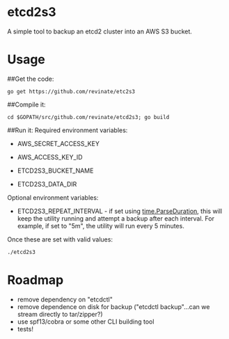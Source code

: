 # etcd2s3

A simple tool to backup an etcd2 cluster into an AWS S3 bucket.

# Usage

##Get the code:
```
go get https://github.com/revinate/etc2s3
```

##Compile it:
```
cd $GOPATH/src/github.com/revinate/etcd2s3; go build
```

##Run it:
Required environment variables:

* AWS\_SECRET\_ACCESS\_KEY

* AWS\_ACCESS\_KEY\_ID

* ETCD2S3\_BUCKET\_NAME

* ETCD2S3\_DATA\_DIR

Optional environment variables:

* ETCD2S3\_REPEAT\_INTERVAL - if set using [time.ParseDuration](https://golang.org/pkg/time/#ParseDuration), this will keep the utility running and attempt a backup after each interval.  For example, if set to "5m", the utility will run every 5 minutes.

Once these are set with valid values:
```bash
./etcd2s3
```

# Roadmap
* remove dependency on "etcdctl"
* remove dependence on disk for backup ("etcdctl backup"...can we stream directly to tar/zipper?)
* use spf13/cobra or some other CLI building tool
* tests!
